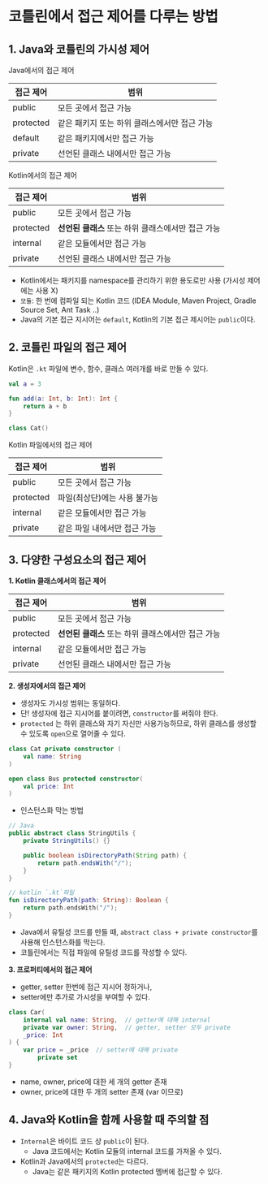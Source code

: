# 코틀린에서 접근 제어를 다루는 방법

## 1. Java와 코틀린의 가시성 제어
Java에서의 접근 제어

|접근 제어|범위|
|---|---|
|public|모든 곳에서 접근 가능|
|protected|같은 패키지 또는 하위 클래스에서만 접근 가능|
|default|같은 패키지에서만 접근 가능|
|private|선언된 클래스 내에서만 접근 가능|

Kotlin에서의 접근 제어

|접근 제어|범위|
|---|---|
|public|모든 곳에서 접근 가능|
|protected|**선언된 클래스** 또는 하위 클래스에서만 접근 가능|
|internal|같은 모듈에서만 접근 가능|
|private|선언된 클래스 내에서만 접근 가능|

* Kotlin에서는 패키지를 namespace를 관리하기 위한 용도로만 사용 (가시성 제어에는 사용 X)
* `모듈`: 한 번에 컴파일 되는 Kotlin 코드 (IDEA Module, Maven Project, Gradle Source Set, Ant Task <Kotlinc> ..)
* Java의 기본 접근 지시어는 `default`, Kotlin의 기본 접근 제시어는 `public`이다.

## 2. 코틀린 파일의 접근 제어
Kotlin은 `.kt` 파일에 변수, 함수, 클래스 여러개를 바로 만들 수 있다.
```kotlin
val a = 3

fun add(a: Int, b: Int): Int {
    return a + b
}

class Cat()
```
Kotlin 파일에서의 접근 제어

|접근 제어|범위|
|---|---|
|public|모든 곳에서 접근 가능|
|protected|파일(최상단)에는 사용 불가능|
|internal|같은 모듈에서만 접근 가능|
|private|같은 파일 내에서만 접근 가능|

## 3. 다양한 구성요소의 접근 제어
**1. Kotlin 클래스에서의 접근 제어**

|접근 제어|범위|
|---|---|
|public|모든 곳에서 접근 가능|
|protected|**선언된 클래스** 또는 하위 클래스에서만 접근 가능|
|internal|같은 모듈에서만 접근 가능|
|private|선언된 클래스 내에서만 접근 가능|

**2. 생성자에서의 접근 제어**
* 생성자도 가시성 범위는 동일하다.
* 단! 생성자에 접근 지시어를 붙이려면, `constructor`를 써줘야 한다.
* `protected` 는 하위 클래스와 자기 자신만 사용가능하므로, 하위 클래스를 생성할 수 있도록 `open`으로 열어줄 수 있다.
```kotlin
class Cat private constructor (
    val name: String
)

open class Bus protected constructor(
    val price: Int
)
```
* 인스턴스화 막는 방법
```java
// Java
public abstract class StringUtils {
    private StringUtils() {}

    public boolean isDirectoryPath(String path) {
        return path.endsWith("/");
    }
}
```
```kotlin
// kotlin `.kt`파일
fun isDirectoryPath(path: String): Boolean {
    return path.endsWith("/");
}
```
* Java에서 유틸성 코드를 만들 때, `abstract class + private constructor`를 사용해 인스턴스화를 막는다.
* 코틀린에서는 직접 파일에 유틸성 코드를 작성할 수 있다.

**3. 프로퍼티에서의 접근 제어**
* getter, setter 한번에 접근 지시어 정하거나,
* setter에만 추가로 가시성을 부여할 수 있다.
```kotlin
class Car(
    internal val name: String,  // getter에 대해 internal
    private var owner: String,  // getter, setter 모두 private
    _price: Int
) {
    var price = _price  // setter에 대해 private
        private set
}
```
* name, owner, price에 대한 세 개의 getter 존재
* owner, price에 대한 두 개의 setter 존재 (var 이므로)
  
## 4. Java와 Kotlin을 함께 사용할 때 주의할 점
* `Internal`은 바이트 코드 상 `public`이 된다.
  * Java 코드에서는 Kotlin 모듈의 internal 코드를 가져올 수 있다.
* Kotlin과 Java에서의 `protected`는 다르다.
  * Java는 같은 패키지의 Kotlin protected 멤버에 접근할 수 있다.
